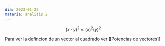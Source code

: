 ```yaml
---
dia: 2023-01-22
materia: analisis 2
---
```

$$(x \cdot y)^2 \le (x)^2(y)^2$$

Para ver la defincion de un vector al cuadrado ver [[Potencias de vectores]]